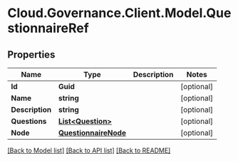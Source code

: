 # Cloud.Governance.Client.Model.QuestionnaireRef
## Properties

Name | Type | Description | Notes
------------ | ------------- | ------------- | -------------
**Id** | **Guid** |  | [optional] 
**Name** | **string** |  | [optional] 
**Description** | **string** |  | [optional] 
**Questions** | [**List&lt;Question&gt;**](Question.md) |  | [optional] 
**Node** | [**QuestionnaireNode**](QuestionnaireNode.md) |  | [optional] 

[[Back to Model list]](../README.md#documentation-for-models) [[Back to API list]](../README.md#documentation-for-api-endpoints) [[Back to README]](../README.md)

